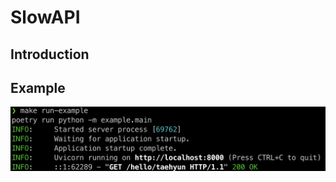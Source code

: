 # SlowAPI

## Introduction


## Example

![01. FastAPI Example](./images/01.%20FastAPI%20Example.png)
